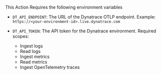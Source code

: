 This Action Requires the following environment variables

- `DT_API_ENDPOINT`: The URL of the Dynatrace OTLP endpoint. Example: `https://<your-environment-id>.live.dynatrace.com`

- `DT_API_TOKEN`: The API token for the Dynatrace environment. Required scopes: 
    - Ingest logs
    - Read logs
    - Ingest metrics
    - Read metrics
    - Ingest OpenTelemetry traces